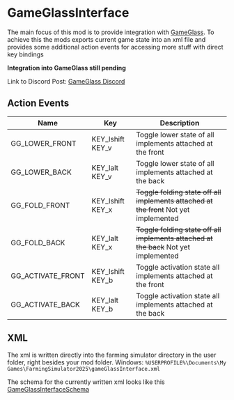 # GameGlassInterface

The main focus of this mod is to provide integration with [GameGlass](https://gameglass.gg/).
To achieve this the mods exports current game state into an xml file and provides some additional action events for
accessing more stuff with direct key bindings

**Integration into GameGlass still pending**

Link to Discord Post: [GameGlass Discord](https://discord.com/channels/522506741213167617/1308554695958204588)

## Action Events

| Name              | Key              | Description                                                                           |
|-------------------|------------------|---------------------------------------------------------------------------------------|
| GG_LOWER_FRONT    | KEY_lshift KEY_v | Toggle lower state of all implements attached at the front                            |
| GG_LOWER_BACK     | KEY_lalt KEY_v   | Toggle lower state of all implements attached at the back                             |
| GG_FOLD_FRONT     | KEY_lshift KEY_x | ~~Toggle folding state off all implements attached at the front~~ Not yet implemented | 
| GG_FOLD_BACK      | KEY_lalt KEY_x   | ~~Toggle folding state off all implements attached at the back~~  Not yet implemented |
| GG_ACTIVATE_FRONT | KEY_lshift KEY_b | Toggle activation state all implements attached at the front                          |
| GG_ACTIVATE_BACK  | KEY_lalt KEY_b   | Toggle activation state all implements attached at the back                           |

## XML

The xml is written directly into the farming simulator directory in the user folder, right besides your mod folder.
Windows: `%USERPROFILE%\Documents\My Games\FarmingSimulator2025\gameGlassInterface.xml`

The schema for the currently written xml looks like this [GameGlassInterfaceSchema](./gameGlassInterfaceSchema.xsd)